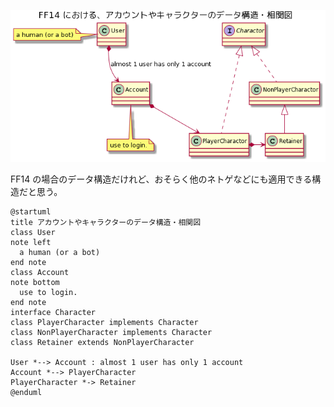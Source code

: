 ![data structure diagram](./bO-_IWD14CRxVOefDH0XO6KX4I6bYE03hEV47EmVsPq3q-Ls1SLKDZPf988YGItI20e-pA2Ijt2ZTmhHncvc-Fs6xsjxaeuAhGJbf10wdTOgS3dXyepBSmv37fGSnXmc7AuvJZcUSZZcSCVnYkCjXmSEBnoVkRpdU9A6jBxT36U3IuvFxwF7sSNuTJGLcPBUmwv79umb18LT4W0IUe.png)

FF14 の場合のデータ構造だけれど、おそらく他のネトゲなどにも適用できる構造だと思う。

```puml
@startuml
title アカウントやキャラクターのデータ構造・相関図
class User
note left
  a human (or a bot)
end note
class Account
note bottom
  use to login.
end note
interface Character
class PlayerCharacter implements Character
class NonPlayerCharacter implements Character
class Retainer extends NonPlayerCharacter

User *--> Account : almost 1 user has only 1 account
Account *--> PlayerCharacter
PlayerCharacter *-> Retainer
@enduml
```
